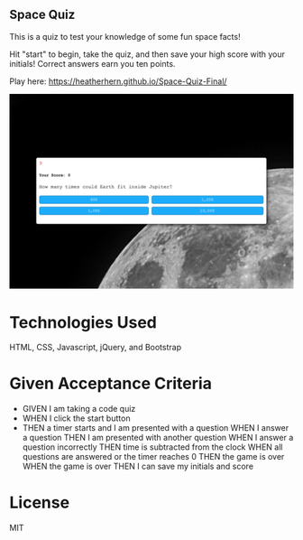 ## Space Quiz

This is a quiz to test your knowledge of some fun space facts!

Hit "start" to begin, take the quiz, and then save your high score with your initials! Correct answers earn you ten points.

Play here: https://heatherhern.github.io/Space-Quiz-Final/

![Quiz App Screenshot](/Assets/img/quizscreenshot.png?raw=true "Quiz App Screenshot")

# Technologies Used

HTML, CSS, Javascript, jQuery, and Bootstrap

# Given Acceptance Criteria

> 
- GIVEN I am taking a code quiz
- WHEN I click the start button
- THEN a timer starts and I am presented with a question
WHEN I answer a question
THEN I am presented with another question
WHEN I answer a question incorrectly
THEN time is subtracted from the clock
WHEN all questions are answered or the timer reaches 0
THEN the game is over
WHEN the game is over
THEN I can save my initials and score

# License
MIT